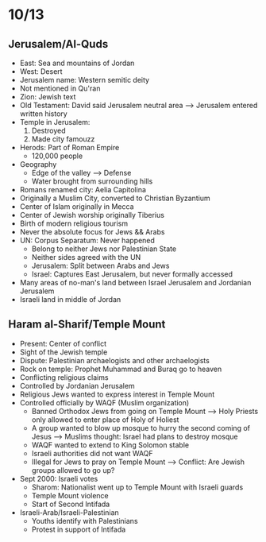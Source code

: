 # 10/13
## Jerusalem/Al-Quds
- East: Sea and mountains of Jordan
- West: Desert
- Jerusalem name: Western semitic deity
- Not mentioned in Qu'ran
- Zion: Jewish text
- Old Testament: David said Jerusalem neutral area --> Jerusalem entered written history
- Temple in Jerusalem:
	1. Destroyed
	2. Made city famouzz
- Herods: Part of Roman Empire
	- 120,000 people
- Geography
	- Edge of the valley --> Defense
	- Water brought from surrounding hills
- Romans renamed city: Aelia Capitolina
- Originally a Muslim City, converted to Christian Byzantium
- Center of Islam originally in Mecca
- Center of Jewish worship originally Tiberius
- Birth of modern religious tourism
- Never the absolute focus for Jews && Arabs
- UN: Corpus Separatum: Never happened
	- Belong to neither Jews nor Palestinian State
	- Neither sides agreed with the UN
	- Jerusalem: Split between Arabs and Jews
	- Israel: Captures East Jerusalem, but never formally accessed
- Many areas of no-man's land between Israel Jerusalem and Jordanian Jerusalem
- Israeli land in middle of Jordan

## Haram al-Sharif/Temple Mount
- Present: Center of conflict
- Sight of the Jewish temple
- Dispute: Palestinian archaelogists and other archaelogists
- Rock on temple: Prophet Muhammad and Buraq go to heaven
- Conflicting religious claims
- Controlled by Jordanian Jerusalem
- Religious Jews wanted to express interest in Temple Mount
- Controlled officially by WAQF (Muslim organization)
	- Banned Orthodox Jews from going on Temple Mount --> Holy Priests only allowed to enter place of Holy of Holiest
	- A group wanted to blow up mosque to hurry the second coming of Jesus --> Muslims thought: Israel had plans to destroy mosque
	- WAQF wanted to extend to King Solomon stable
	- Israeli authorities did not want WAQF
	- Illegal for Jews to pray on Temple Mount --> Conflict: Are Jewish groups allowed to go up?
- Sept 2000: Israeli votes
	- Sharom: Nationalist went up to Temple Mount with Israeli guards
	- Temple Mount violence
	- Start of Second Intifada
- Israeli-Arab/Israeli-Palestinian
	- Youths identify with Palestinians
	- Protest in support of Intifada
